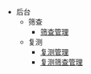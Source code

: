 - 后台
    - 筛查
        - [筛查管理](/筛查/筛查管理.md)
    - 复测
        - [复测管理](/复测/复测管理.md)
        - [复测筛查管理](/复测/复测筛查管理.md)
